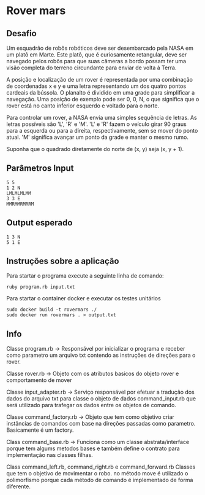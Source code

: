 # Rover mars

## Desafio
 
Um esquadrão de robôs robóticos deve ser desembarcado pela NASA em um platô em Marte. Este platô, que é curiosamente retangular, deve ser navegado pelos robôs para que suas câmeras a bordo possam ter uma visão completa do terreno circundante para enviar de volta à Terra.

A posição e localização de um rover é representada por uma combinação de coordenadas x e y e uma letra representando um dos quatro pontos cardeais da bússola. O planalto é dividido em uma grade para simplificar a navegação. Uma posição de exemplo pode ser 0, 0, N, o que significa que o rover está no canto inferior esquerdo e voltado para o norte.

Para controlar um rover, a NASA envia uma simples sequência de letras. As letras possíveis são 'L', 'R' e 'M'. 'L' e 'R' fazem o veículo girar 90 graus para a esquerda ou para a direita, respectivamente, sem se mover do ponto atual. 'M' significa avançar um ponto da grade e manter o mesmo rumo.

Suponha que o quadrado diretamente do norte de (x, y) seja (x, y + 1).

## Parâmetros Input

```
5 5
1 2 N
LMLMLMLMM
3 3 E
MMRMMRMRRM
```

## Output esperado

```
1 3 N
5 1 E
```

## Instruções sobre a aplicação

Para startar o programa execute a seguinte linha de comando:

```
ruby program.rb input.txt
```

Para startar o container docker e executar os testes unitários

```
sudo docker build -t rovermars ./
sudo docker run rovermars . > output.txt
```

## Info

Classe program.rb 
-> Responsável por inicializar o programa e receber como parametro um arquivo txt contendo as instruções de direções para o rover.

Classe rover.rb 
-> Objeto com os atributos basicos do objeto rover e comportamento de mover

Classe input_adapter.rb
-> Serviço responsável por efetuar a tradução dos dados do arquivo txt para classe o objeto de dados command_input.rb que será utilizado para trafegar os dados entre os objetos de comando.

Classe command_factory.rb
-> Objeto que tem como objetivo criar instâncias de comandos com base na direções passadas como parametro. Basicamente é um factory.

Class command_base.rb
-> Funciona como um classe abstrata/interface porque tem algums metodos bases e também define o contrato para implementação nas classes filhas. 

Class command_left.rb, command_right.rb e command_forward.rb
Classes que tem o objetivo de movimentar o robo. no método move é utilizado o polimorfismo porque cada método de comando é implementado de forma diferente.













